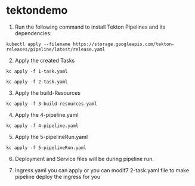 # tektondemo

1. Run the following command to install Tekton Pipelines and its dependencies:

```
kubectl apply --filename https://storage.googleapis.com/tekton-releases/pipeline/latest/release.yaml
```

2. Apply the created Tasks

```
kc apply -f 1-task.yaml
```

```
kc apply -f 2-task.yaml
```

3. Apply the build-Resources

```
kc apply -f 3-build-resources.yaml
```

4. Apply the 4-pipeline.yaml

```
kc apply -f 4-pipeline.yaml
```

5. Apply the 5-pipelineRun.yaml

```
kc apply -f 5-pipelineRun.yaml
```

6. Deployment and Service files will be during pipeline run.

7. Ingress.yaml you can apply or you can modif7 2-task.yaml file to make pipeline deploy the ingress for you
